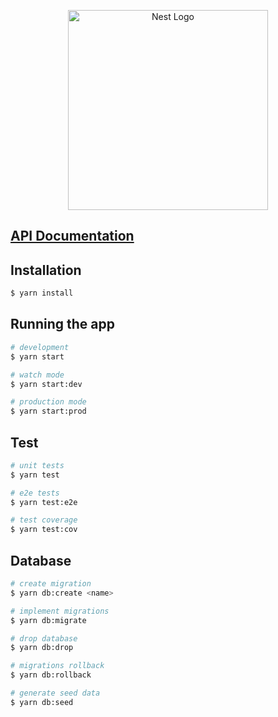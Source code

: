 <p align="center">
  <a href="http://nestjs.com/" target="blank"><img src="https://nestjs.com/img/logo_text.svg" width="320" alt="Nest Logo" /></a>
</p>

[circleci-image]: https://img.shields.io/circleci/build/github/nestjs/nest/master?token=abc123def456
[circleci-url]: https://circleci.com/gh/nestjs/nest

## <a href="https://github.com/ArseniySushCorp/rb-backend/tree/develop/doc">API Documentation</a>

## Installation

```bash
$ yarn install
```

## Running the app

```bash
# development
$ yarn start

# watch mode
$ yarn start:dev

# production mode
$ yarn start:prod
```

## Test

```bash
# unit tests
$ yarn test

# e2e tests
$ yarn test:e2e

# test coverage
$ yarn test:cov
```

## Database

```bash
# create migration
$ yarn db:create <name>

# implement migrations
$ yarn db:migrate

# drop database
$ yarn db:drop

# migrations rollback
$ yarn db:rollback

# generate seed data
$ yarn db:seed
```
